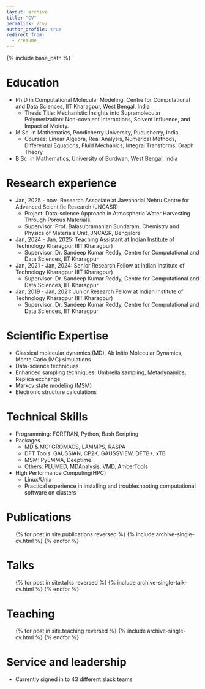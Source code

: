 ```yaml
---
layout: archive
title: "CV"
permalink: /cv/
author_profile: true
redirect_from:
  - /resume
---
```


{% include base_path %}

Education
======
* Ph.D in Computational Molecular Modeling, Centre for Computational and Data Sciences, IIT Kharagpur, West Bengal, India
  * Thesis Title: Mechanistic Insights into Supramolecular Polymerization: Non-covalent Interactions, Solvent Influence, and Impact of Moiety.
* M.Sc. in Mathematics, Pondicherry University, Puducherry, India
  * Courses: Linear Algebra, Real Analysis, Numerical Methods, Differential Equations, Fluid Mechanics, Integral Transforms, Graph Theory
* B.Sc. in Mathematics, University of Burdwan, West Bengal, India

Research experience
======
* Jan, 2025 - now: Research Associate at Jawaharlal Nehru Centre for Advanced Scientific Research (JNCASR)
  * Project: Data-science Approach in Atmospheric Water Harvesting Through Porous Materials.
  * Supervisor: Prof. Balasubramanian Sundaram, Chemistry and Physics of Materials Unit, JNCASR, Bengalore
* Jan, 2024 - Jan, 2025: Teaching Assistant at Indian Institute of Technology Kharagpur (IIT Kharagpur)
  * Supervisor: Dr. Sandeep Kumar Reddy, Centre for Computational and Data Sciences, IIT Kharagpur
* Jan, 2021 - Jan, 2024: Senior Research Fellow at Indian Institute of Technology Kharagpur (IIT Kharagpur)
  * Supervisor: Dr. Sandeep Kumar Reddy, Centre for Computational and Data Sciences, IIT Kharagpur
* Jan, 2019 - Jan, 2021: Junior Research Fellow at Indian Institute of Technology Kharagpur (IIT Kharagpur)
  * Supervisor: Dr. Sandeep Kumar Reddy, Centre for Computational and Data Sciences, IIT Kharagpur
 
Scientific Expertise
======
* Classical molecular dynamics (MD), Ab Initio Molecular Dynamics, Monte Carlo (MC) simulations
* Data-science techniques
* Enhanced sampling techniques: Umbrella sampling, Metadynamics, Replica exchange
* Markov state modeling (MSM)
* Electronic structure calculations

Technical Skills
======
* Programming:  FORTRAN, Python, Bash Scripting
* Packages
  * MD & MC: GROMACS, LAMMPS, RASPA
  * DFT Tools: GAUSSIAN, CP2K, GAUSSVIEW, DFTB+, xTB
  * MSM: PyEMMA, Deeptime
  * Others: PLUMED, MDAnalysis, VMD, AmberTools
* High Performance Computing(HPC)
  * Linux/Unix
  * Practical experience in installing and troubleshooting computational software on clusters

Publications
======
  <ul>{% for post in site.publications reversed %}
    {% include archive-single-cv.html %}
  {% endfor %}</ul>
  
Talks
======
  <ul>{% for post in site.talks reversed %}
    {% include archive-single-talk-cv.html  %}
  {% endfor %}</ul>
  
Teaching
======
  <ul>{% for post in site.teaching reversed %}
    {% include archive-single-cv.html %}
  {% endfor %}</ul>
  
Service and leadership
======
* Currently signed in to 43 different slack teams

